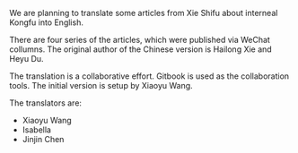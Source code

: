 We are planning to translate some articles from Xie Shifu about interneal Kongfu into English.

There are four series of the articles, which were published via WeChat collumns. The original author of the Chinese version is Hailong Xie and Heyu Du.


The translation is a collaborative effort. Gitbook is used as the collaboration tools. The initial version is setup by Xiaoyu Wang.


The translators are:

- Xiaoyu Wang
- Isabella
- Jinjin Chen
